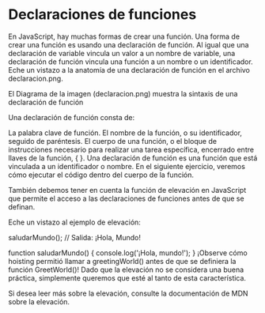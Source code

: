 # Declaraciones de funciones

En JavaScript, hay muchas formas de crear una función. Una forma de crear una función es usando una declaración de función. Al igual que una declaración de variable vincula un valor a un nombre de variable, una declaración de función vincula una función a un nombre o un identificador. Eche un vistazo a la anatomía de una declaración de función en el archivo declaracion.png.

El Diagrama de la imagen (declaracion.png) muestra la sintaxis de una declaración de función

Una declaración de función consta de:

La palabra clave de función.
El nombre de la función, o su identificador, seguido de paréntesis.
El cuerpo de una función, o el bloque de instrucciones necesario para realizar una tarea específica, encerrado entre llaves de la función, { }.
Una declaración de función es una función que está vinculada a un identificador o nombre. En el siguiente ejercicio, veremos cómo ejecutar el código dentro del cuerpo de la función.

También debemos tener en cuenta la función de elevación en JavaScript que permite el acceso a las declaraciones de funciones antes de que se definan.

Eche un vistazo al ejemplo de elevación:

saludarMundo(); // Salida: ¡Hola, Mundo!
 
function saludarMundo() {
  console.log('¡Hola, mundo!');
}
¡Observe cómo hoisting permitió llamar a greetingWorld() antes de que se definiera la función GreetWorld()! Dado que la elevación no se considera una buena práctica, simplemente queremos que esté al tanto de esta característica.

Si desea leer más sobre la elevación, consulte la documentación de MDN sobre la elevación.